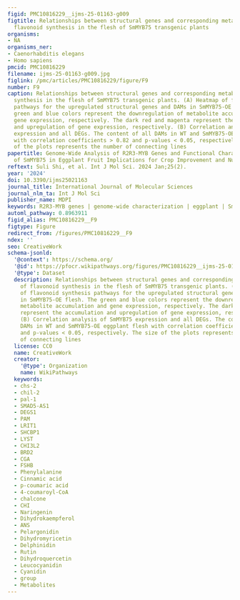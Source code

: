 ```yaml
---
figid: PMC10816229__ijms-25-01163-g009
figtitle: Relationships between structural genes and corresponding metabolites of
  flavonoid synthesis in the flesh of SmMYB75 transgenic plants
organisms:
- NA
organisms_ner:
- Caenorhabditis elegans
- Homo sapiens
pmcid: PMC10816229
filename: ijms-25-01163-g009.jpg
figlink: /pmc/articles/PMC10816229/figure/F9
number: F9
caption: Relationships between structural genes and corresponding metabolites of flavonoid
  synthesis in the flesh of SmMYB75 transgenic plants. (A) Heatmap of flavonoid synthesis
  pathways for the upregulated structural genes and DAMs in SmMYB75-OE flesh. The
  green and blue colors represent the downregulation of metabolite accumulation and
  gene expression, respectively. The dark red and magenta represent the accumulation
  and upregulation of gene expression, respectively. (B) Correlation analysis of SmMYB75
  expression and all DEGs. The content of all DAMs in WT and SmMYB75-OE eggplant flesh
  with correlation coefficients > 0.82 and p-values < 0.05, respectively. The size
  of the plots represents the number of connecting lines
papertitle: Genome-Wide Analysis of R2R3-MYB Genes and Functional Characterization
  of SmMYB75 in Eggplant Fruit Implications for Crop Improvement and Nutritional Enhancement
reftext: Suli Shi, et al. Int J Mol Sci. 2024 Jan;25(2).
year: '2024'
doi: 10.3390/ijms25021163
journal_title: International Journal of Molecular Sciences
journal_nlm_ta: Int J Mol Sci
publisher_name: MDPI
keywords: R2R3-MYB genes | genome-wide characterization | eggplant | SmMYB75 | metabolite
automl_pathway: 0.8963911
figid_alias: PMC10816229__F9
figtype: Figure
redirect_from: /figures/PMC10816229__F9
ndex: ''
seo: CreativeWork
schema-jsonld:
  '@context': https://schema.org/
  '@id': https://pfocr.wikipathways.org/figures/PMC10816229__ijms-25-01163-g009.html
  '@type': Dataset
  description: Relationships between structural genes and corresponding metabolites
    of flavonoid synthesis in the flesh of SmMYB75 transgenic plants. (A) Heatmap
    of flavonoid synthesis pathways for the upregulated structural genes and DAMs
    in SmMYB75-OE flesh. The green and blue colors represent the downregulation of
    metabolite accumulation and gene expression, respectively. The dark red and magenta
    represent the accumulation and upregulation of gene expression, respectively.
    (B) Correlation analysis of SmMYB75 expression and all DEGs. The content of all
    DAMs in WT and SmMYB75-OE eggplant flesh with correlation coefficients > 0.82
    and p-values < 0.05, respectively. The size of the plots represents the number
    of connecting lines
  license: CC0
  name: CreativeWork
  creator:
    '@type': Organization
    name: WikiPathways
  keywords:
  - chs-2
  - chil-2
  - pal-1
  - SMAD5-AS1
  - DEGS1
  - PAM
  - LRIT1
  - SHCBP1
  - LYST
  - CHI3L2
  - BRD2
  - CGA
  - FSHB
  - Phenylalanine
  - Cinnamic acid
  - p-coumaric acid
  - 4-coumaroyl-CoA
  - chalcone
  - CHI
  - Naringenin
  - Dihydrokaempferol
  - ANS
  - Pelargonidin
  - Dihydromyricetin
  - Delphinidin
  - Rutin
  - Dihydroquercetin
  - Leucocyanidin
  - Cyanidin
  - group
  - Metabolites
---
```

